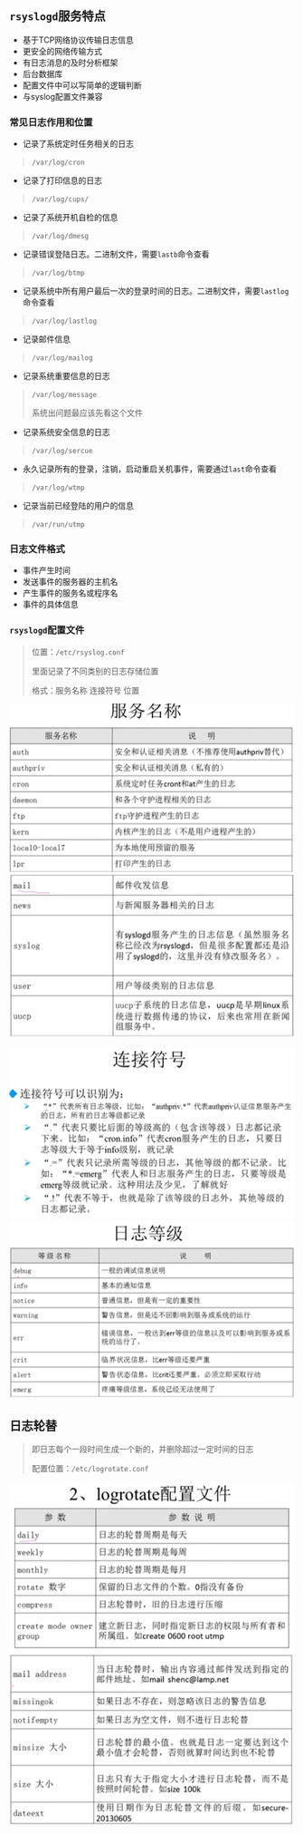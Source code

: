 ## `rsyslogd`服务特点

- 基于TCP网络协议传输日志信息
- 更安全的网络传输方式
- 有日志消息的及时分析框架
- 后台数据库
- 配置文件中可以写简单的逻辑判断
- 与syslog配置文件兼容



### 常见日志作用和位置

- 记录了系统定时任务相关的日志

> `/var/log/cron`

- 记录了打印信息的日志

> `/var/log/cups/`

- 记录了系统开机自检的信息

> `/var/log/dmesg`

- 记录错误登陆日志。二进制文件，需要`lastb`命令查看

> `/var/log/btmp`

- 记录系统中所有用户最后一次的登录时间的日志。二进制文件，需要`lastlog`命令查看

> `/var/log/lastlog`

- 记录邮件信息

> `/var/log/mailog`

- 记录系统重要信息的日志

> `/var/log/message`
>
> 系统出问题最应该先看这个文件

- 记录系统安全信息的日志

> `/var/log/sercue`

- 永久记录所有的登录，注销，启动重启关机事件，需要通过`last`命令查看

> `/var/log/wtmp`

- 记录当前已经登陆的用户的信息

> `/var/run/utmp`



### 日志文件格式

- 事件产生时间
- 发送事件的服务器的主机名
- 产生事件的服务名或程序名
- 事件的具体信息



### `rsyslogd`配置文件

> 位置：`/etc/rsyslog.conf` 
>
> 里面记录了不同类别的日志存储位置
>
> 格式：服务名称 连接符号 位置

![image-20201001140111572](.\images\image-20201001140111572.png)![image-20201001140158912](.\images\image-20201001140158912.png)



![image-20201001140318152](.\images\image-20201001140318152.png)![image-20201001140455137](.\images\image-20201001140455137.png)



## 日志轮替

> 即日志每个一段时间生成一个新的，并删除超过一定时间的日志
>
> 配置位置：`/etc/logrotate.conf`

![image-20201001141745542](.\images\image-20201001141745542.png)![image-20201001141833535](.\images\image-20201001141833535.png)







